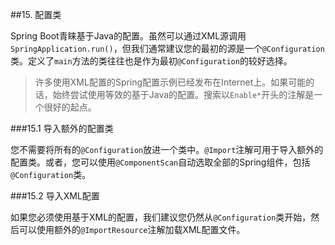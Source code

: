 ##15. 配置类

Spring Boot青睐基于Java的配置。虽然可以通过XML源调用`SpringApplication.run()`，但我们通常建议您的最初的源是一个`@Configuration`类。定义了`main`方法的类往往也是作为最初`@Configuration`的较好选择。

>许多使用XML配置的Spring配置示例已经发布在Internet上。如果可能的话，始终尝试使用等效的基于Java的配置。搜索以`Enable*`开头的注解是一个很好的起点。

###15.1 导入额外的配置类

您不需要将所有的`@Configuration`放进一个类中。`@Import`注解可用于导入额外的配置类。或者，您可以使用`@ComponentScan`自动选取全部的Spring组件，包括`@Configuration`类。

###15.2 导入XML配置

如果您必须使用基于XML的配置，我们建议您仍然从`@Configuration`类开始，然后可以使用额外的`@ImportResource`注解加载XML配置文件。
